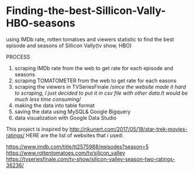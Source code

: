 
# Finding-the-best-Sillicon-Vally-HBO-seasons
using IMDb rate, rotten tomatoes and viewers statistic to find the best episode and seasons
of Sillicon Vally(tv show, HBO)

PROCESS

1. scraping IMDb rate from the web to get rate for each episode and seasons
2. scraping TOMATOMETER from the web to get rate for each easons
3. scraping the viewers in TVSeriesFinale
/*since the website made it hard to scraping, I just decided to put it in csv file with other data.It would be much less time consuming*/
4. making the data into table format
5. saving the data using MySQL& Google Bigquery
6. data visualization with Google Data Studio

This project is inspired by http://rikunert.com/2017/05/18/star-trek-movies-ratings/
HERE are the list of websites that i used:

https://www.imdb.com/title/tt2575988/episodes?season=5
https://www.rottentomatoes.com/tv/silicon_valley
https://tvseriesfinale.com/tv-show/silicon-valley-season-two-ratings-36236/
